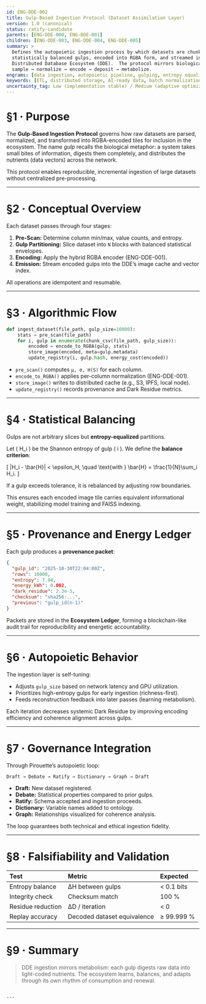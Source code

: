 ```yaml
---
id: ENG-DDE-002
title: Gulp-Based Ingestion Protocol (Dataset Assimilation Layer)
version: 1.0 (canonical)
status: ratify-candidate
parents: [ENG-DDE-000, ENG-DDE-001]
children: [ENG-DDE-003, ENG-DDE-004, ENG-DDE-005]
summary: >
  Defines the autopoietic ingestion process by which datasets are chunked into
  statistically balanced gulps, encoded into RGBA form, and streamed into the
  Distributed Database Ecosystem (DDE).  The protocol mirrors biological digestion:
  sample → normalize → encode → deposit → metabolize.
engrams: [data ingestion, autopoietic pipeline, gulping, entropy equalization, provenance]
keywords: [ETL, distributed storage, AI-ready data, batch normalization, ethical ingestion]
uncertainty_tag: Low (implementation stable) / Medium (adaptive optimization)
---
```


# §1 · Purpose

The **Gulp-Based Ingestion Protocol** governs how raw datasets are parsed,
normalized, and transformed into RGBA-encoded tiles for inclusion in the
ecosystem.  The name _gulp_ recalls the biological metaphor: a system takes
small bites of information, digests them completely, and distributes the
nutrients (data vectors) across the network.

This protocol enables reproducible, incremental ingestion of large datasets
without centralized pre-processing.

---

# §2 · Conceptual Overview

Each dataset passes through four stages:

1. **Pre-Scan:** Determine column min/max, value counts, and entropy.
2. **Gulp Partitioning:** Slice dataset into `N` blocks with balanced
   statistical envelopes.
3. **Encoding:** Apply the hybrid RGBA encoder (ENG-DDE-001).
4. **Emission:** Stream encoded gulps into the DDE’s image cache and vector
   index.

All operations are idempotent and resumable.

---

# §3 · Algorithmic Flow

```python
def ingest_dataset(file_path, gulp_size=10000):
    stats = pre_scan(file_path)
    for i, gulp in enumerate(chunk_csv(file_path, gulp_size)):
        encoded = encode_to_RGBA(gulp, stats)
        store_image(encoded, meta=gulp.metadata)
        update_registry(i, gulp.hash, energy_cost(encoded))
````

* `pre_scan()` computes `μ, σ, H(S)` for each column.
* `encode_to_RGBA()` applies per-column normalization (ENG-DDE-001).
* `store_image()` writes to distributed cache (e.g., S3, IPFS, local node).
* `update_registry()` records provenance and Dark Residue metrics.

---

# §4 · Statistical Balancing

Gulps are not arbitrary slices but **entropy-equalized** partitions.

Let ( H_i ) be the Shannon entropy of gulp ( i ).
We define the **balance criterion**:

[
|H_i - \bar{H}| < \epsilon_H, \quad \text{with } \bar{H} = \frac{1}{N}\sum_i H_i.
]

If a gulp exceeds tolerance, it is rebalanced by adjusting row boundaries.

This ensures each encoded image tile carries equivalent informational weight,
stabilizing model training and FAISS indexing.

---

# §5 · Provenance and Energy Ledger

Each gulp produces a **provenance packet**:

```json
{
  "gulp_id": "2025-10-30T22:04:00Z",
  "rows": 10000,
  "entropy": 7.94,
  "energy_kWh": 0.002,
  "dark_residue": 2.3e-5,
  "checksum": "sha256:...",
  "previous": "gulp_id(n-1)"
}
```

Packets are stored in the **Ecosystem Ledger**, forming a blockchain-like
audit trail for reproducibility and energetic accountability.

---

# §6 · Autopoietic Behavior

The ingestion layer is self-tuning:

* Adjusts `gulp_size` based on network latency and GPU utilization.
* Prioritizes high-entropy gulps for early ingestion (richness-first).
* Feeds reconstruction feedback into later passes (learning metabolism).

Each iteration decreases systemic Dark Residue by improving encoding efficiency
and coherence alignment across gulps.

---

# §7 · Governance Integration

Through Pirouette’s autopoietic loop:

```
Draft → Debate → Ratify → Dictionary → Graph → Draft
```

* **Draft:** New dataset registered.
* **Debate:** Statistical properties compared to prior gulps.
* **Ratify:** Schema accepted and ingestion proceeds.
* **Dictionary:** Variable names added to ontology.
* **Graph:** Relationships visualized for coherence analysis.

The loop guarantees both technical and ethical ingestion fidelity.

---

# §8 · Falsifiability and Validation

| Test              | Metric                      | Expected   |
| :---------------- | :-------------------------- | :--------- |
| Entropy balance   | ΔH between gulps            | < 0.1 bits |
| Integrity check   | Checksum match              | 100 %      |
| Residue reduction | ΔD / iteration              | < 0        |
| Replay accuracy   | Decoded dataset equivalence | ≥ 99.999 % |

---

# §9 · Summary

> DDE ingestion mirrors metabolism: each gulp digests raw data into
> light-coded nutrients.
> The ecosystem learns, balances, and adapts through its own rhythm of
> consumption and renewal.

```

---